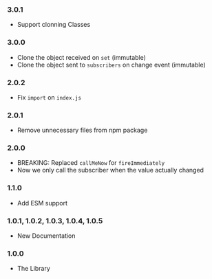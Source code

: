 ### 3.0.1

- Support clonning Classes

### 3.0.0

- Clone the object received on `set` (immutable)
- Clone the object sent to `subscribers` on change event (immutable)

### 2.0.2

- Fix `import` on `index.js`

### 2.0.1

- Remove unnecessary files from npm package

### 2.0.0

- BREAKING: Replaced `callMeNow` for `fireImmediately`
- Now we only call the subscriber when the value actually changed

### 1.1.0

- Add ESM support

### 1.0.1, 1.0.2, 1.0.3, 1.0.4, 1.0.5

- New Documentation

### 1.0.0

- The Library
